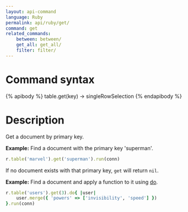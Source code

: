 ```yaml
---
layout: api-command
language: Ruby
permalink: api/ruby/get/
command: get
related_commands:
    between: between/
    get_all: get_all/
    filter: filter/
---
```



# Command syntax #

{% apibody %}
table.get(key) &rarr; singleRowSelection
{% endapibody %}

# Description #

Get a document by primary key.

__Example:__ Find a document with the primary key 'superman'.

```rb
r.table('marvel').get('superman').run(conn)
```

If no document exists with that primary key, `get` will return `nil`.

__Example:__ Find a document and apply a function to it using [do](/api/ruby/do).

```rb
r.table('users').get(3).do{ |user|
    user.merge({ 'powers' => ['invisibility', 'speed'] })
}.run(conn)
```
